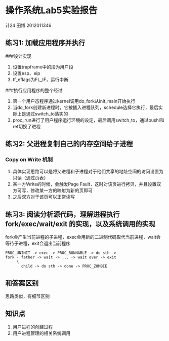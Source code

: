 # 操作系统Lab5实验报告
计24 田博 2012011346

## 练习1: 加载应用程序并执行
###设计实现
1. 设置trapframe中的段为用户段
2. 设置esp、eip
3. tf_eflags为FL_IF，运行中断

###执行应用程序的整个经过
1. 第一个用户态程序通过kernel调用do_fork从init_main开始执行
2. 当do_fork创建新进程时，它被插入进程队列，schedule选择它执行，最后实际上是通过switch_to落实的
3. proc_run进行了用户程序运行环境的设定，最后调用switch_to，通过pushl和ret切换了进程

## 练习2: 父进程复制自己的内存空间给子进程
### Copy on Write 机制
1. 具体实现思路可以是将父进程和子进程对于他们共享的地址空间的访问设置为只读（通过页表）
2. 某一方Write的时候，会触发Page Fault，这时对该页进行拷贝，并且设置双方可写，修改某一方的映射为新的页即可
3. 之后双方对于该页可以正常读写

## 练习3: 阅读分析源代码，理解进程执行 fork/exec/wait/exit 的实现，以及系统调用的实现

fork会产生当前进程的子进程，exec会用新的二进制代码取代当前进程，wait会等待子进程，exit会退出当前程序


	PROC_UNINIT -> exec -> PROC_RUNNABLE -> do sth -> 
	fork - father -> wait -> ... -> wait over -> exit
         \
           child -> do sth -> done -> PROC_ZOMBIE


## 和答案区别
思路类似，有细节区别

## 知识点
1. 用户进程的创建过程
2. 用户进程管理的相关系统调用
